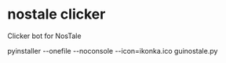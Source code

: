 # nostale clicker
 Clicker bot for NosTale

 pyinstaller --onefile --noconsole --icon=ikonka.ico guinostale.py
